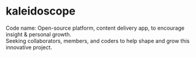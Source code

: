 # kaleidoscope
Code name: Open-source platform, content delivery app, to encourage insight &amp; personal growth. <br>
Seeking collaborators, members, and coders to help shape and grow this innovative project.
